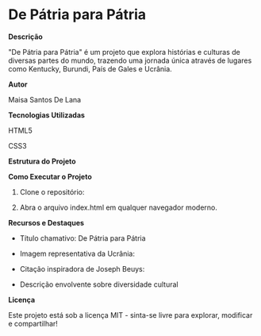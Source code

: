 # De Pátria para Pátria

**Descrição**

"De Pátria para Pátria" é um projeto que explora histórias e culturas de diversas partes do mundo, trazendo uma jornada única através de lugares como Kentucky, Burundi, País de Gales e Ucrânia.

**Autor**

Maisa Santos De Lana

**Tecnologias Utilizadas**

HTML5

CSS3

**Estrutura do Projeto**

**Como Executar o Projeto**

1. Clone o repositório:

2. Abra o arquivo index.html em qualquer navegador moderno.

**Recursos e Destaques**

- Título chamativo: De Pátria para Pátria

- Imagem representativa da Ucrânia:

- Citação inspiradora de Joseph Beuys:

- Descrição envolvente sobre diversidade cultural

**Licença**

Este projeto está sob a licença MIT - sinta-se livre para explorar, modificar e compartilhar!
